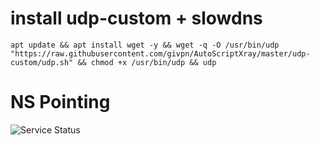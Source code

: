 # install udp-custom + slowdns
```
apt update && apt install wget -y && wget -q -O /usr/bin/udp "https://raw.githubusercontent.com/givpn/AutoScriptXray/master/udp-custom/udp.sh" && chmod +x /usr/bin/udp && udp
```

# NS Pointing
![Service Status](https://raw.githubusercontent.com/givpn/AutoScriptXray/master/udp-custom/slowdns/nspointing.png)


